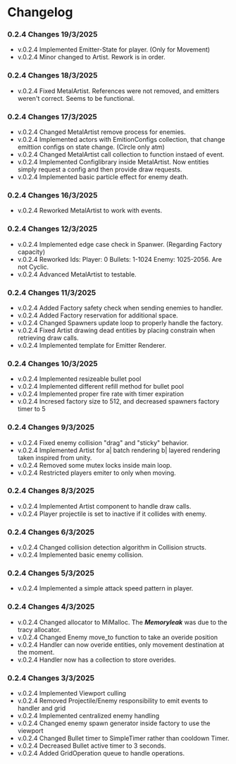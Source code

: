# Changelog

### 0.2.4 Changes 19/3/2025
- v.0.2.4 Implemented Emitter-State for player. (Only for Movement)
- v.0.2.4 Minor changed to Artist. Rework is in order.


### 0.2.4 Changes 18/3/2025
- v.0.2.4 Fixed MetalArtist. References were not removed, and emitters weren't correct. Seems to be functional.


### 0.2.4 Changes 17/3/2025
- v.0.2.4 Changed MetalArtist remove process for enemies.
- v.0.2.4 Implemented actors with EmitionConfigs collection, that change emittion configs on state change. (Circle only atm)
- v.0.2.4 Changed MetalArtist call collection to function instaed of event.
- v.0.2.4 Implemented Configlibrary inside MetalArtist. Now entities simply request a config and then provide draw requests.
- v.0.2.4 Implemented basic particle effect for enemy death.


### 0.2.4 Changes 16/3/2025
- v.0.2.4 Reworked MetalArtist to work with events.


### 0.2.4 Changes 12/3/2025
- v.0.2.4 Implemented edge case check in Spanwer. (Regarding Factory capacity)
- v.0.2.4 Reworked Ids: Player: 0 Bullets: 1-1024 Enemy: 1025-2056. Are not Cyclic.
- v.0.2.4 Advanced MetalArtist to testable.


### 0.2.4 Changes 11/3/2025
- v.0.2.4 Added Factory safety check when sending enemies to handler.
- v.0.2.4 Added Factory reservation for additional space.
- v.0.2.4 Changed Spawners update loop to properly handle the factory.
- v.0.2.4 Fixed Artist drawing dead entities by placing constrain when retrieving draw calls.
- v.0.2.4 Implemented template for Emitter Renderer.


### 0.2.4 Changes 10/3/2025
- v.0.2.4 Implemented resizeable bullet pool
- v.0.2.4 Implemented different refill method for bullet pool
- v.0.2.4 Implemented proper fire rate with timer expiration
- v.0.2.4 Incresed factory size to 512, and decreased spawners factory timer to 5


### 0.2.4 Changes 9/3/2025
- v.0.2.4 Fixed enemy collision "drag" and "sticky" behavior.
- v.0.2.4 Implemented Artist for a| batch rendering b| layered rendering taken inspired from unity.
- v.0.2.4 Removed some mutex locks inside main loop.
- v.0.2.4 Restricted players emiter to only when moving.


### 0.2.4 Changes 8/3/2025
- v.0.2.4 Implemented Artist component to handle draw calls.
- v.0.2.4 Player projectile is set to inactive if it collides with enemy.


### 0.2.4 Changes 6/3/2025
- v.0.2.4 Changed collision detection algorithm in Collision structs.
- v.0.2.4 Implemented basic enemy collision.


### 0.2.4 Changes 5/3/2025
- v.0.2.4 Implemented a simple attack speed pattern in player.

### 0.2.4 Changes 4/3/2025
- v.0.2.4 Changed allocator to MiMalloc. The ***Memoryleak*** was due to the tracy allocator.
- v.0.2.4 Changed Enemy move_to function to take an overide position
- v.0.2.4 Handler can now overide entities, only movement destination at the moment.
- v.0.2.4 Handler now has a collection to store overides.

### 0.2.4 Changes 3/3/2025
- v.0.2.4 Implemented Viewport culling
- v.0.2.4 Removed Projectile/Enemy responsibility to emit events to handler and grid
- v.0.2.4 Implemented centralized enemy handling
- v.0.2.4 Changed enemy spawn generator inside factory to use the viewport
- v.0.2.4 Changed Bullet timer to SimpleTimer rather than cooldown Timer.
- v.0.2.4 Decreased Bullet active timer to 3 seconds.
- v.0.2.4 Added GridOperation queue to handle operations.
